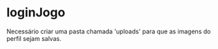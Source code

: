 # loginJogo

Necessário criar uma pasta chamada 'uploads' para que as imagens do perfil sejam salvas.
